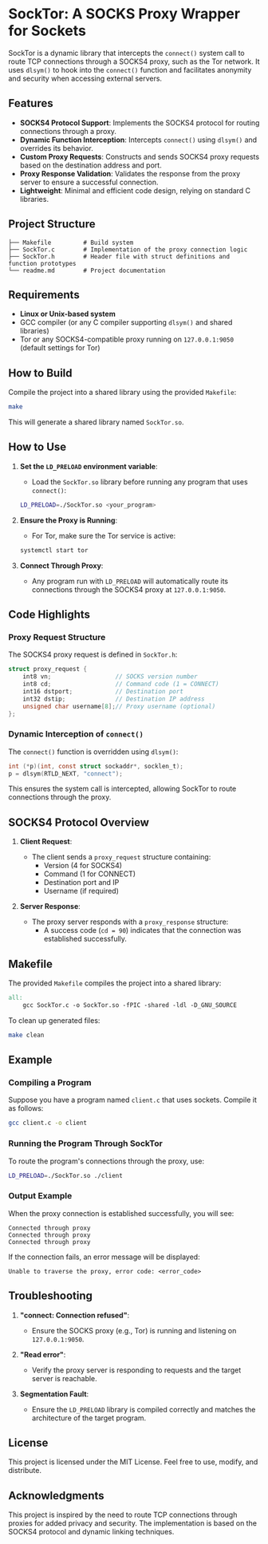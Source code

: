 
# SockTor: A SOCKS Proxy Wrapper for Sockets

SockTor is a dynamic library that intercepts the `connect()` system call to route TCP connections through a SOCKS4 proxy, such as the Tor network. It uses `dlsym()` to hook into the `connect()` function and facilitates anonymity and security when accessing external servers.

## Features

- **SOCKS4 Protocol Support**: Implements the SOCKS4 protocol for routing connections through a proxy.
- **Dynamic Function Interception**: Intercepts `connect()` using `dlsym()` and overrides its behavior.
- **Custom Proxy Requests**: Constructs and sends SOCKS4 proxy requests based on the destination address and port.
- **Proxy Response Validation**: Validates the response from the proxy server to ensure a successful connection.
- **Lightweight**: Minimal and efficient code design, relying on standard C libraries.

## Project Structure

```
├── Makefile         # Build system
├── SockTor.c        # Implementation of the proxy connection logic
├── SockTor.h        # Header file with struct definitions and function prototypes
└── readme.md        # Project documentation
```

## Requirements

- **Linux or Unix-based system**
- GCC compiler (or any C compiler supporting `dlsym()` and shared libraries)
- Tor or any SOCKS4-compatible proxy running on `127.0.0.1:9050` (default settings for Tor)

## How to Build

Compile the project into a shared library using the provided `Makefile`:

```bash
make
```

This will generate a shared library named `SockTor.so`.

## How to Use

1. **Set the `LD_PRELOAD` environment variable**:
   - Load the `SockTor.so` library before running any program that uses `connect()`:
   ```bash
   LD_PRELOAD=./SockTor.so <your_program>
   ```

2. **Ensure the Proxy is Running**:
   - For Tor, make sure the Tor service is active:
   ```bash
   systemctl start tor
   ```

3. **Connect Through Proxy**:
   - Any program run with `LD_PRELOAD` will automatically route its connections through the SOCKS4 proxy at `127.0.0.1:9050`.

## Code Highlights

### Proxy Request Structure

The SOCKS4 proxy request is defined in `SockTor.h`:

```c
struct proxy_request {
    int8 vn;                  // SOCKS version number
    int8 cd;                  // Command code (1 = CONNECT)
    int16 dstport;            // Destination port
    int32 dstip;              // Destination IP address
    unsigned char username[8];// Proxy username (optional)
};
```

### Dynamic Interception of `connect()`

The `connect()` function is overridden using `dlsym()`:

```c
int (*p)(int, const struct sockaddr*, socklen_t);
p = dlsym(RTLD_NEXT, "connect");
```

This ensures the system call is intercepted, allowing SockTor to route connections through the proxy.

## SOCKS4 Protocol Overview

1. **Client Request**:
   - The client sends a `proxy_request` structure containing:
     - Version (4 for SOCKS4)
     - Command (1 for CONNECT)
     - Destination port and IP
     - Username (if required)

2. **Server Response**:
   - The proxy server responds with a `proxy_response` structure:
     - A success code (`cd = 90`) indicates that the connection was established successfully.

## Makefile

The provided `Makefile` compiles the project into a shared library:

```makefile
all:
	gcc SockTor.c -o SockTor.so -fPIC -shared -ldl -D_GNU_SOURCE
```

To clean up generated files:

```bash
make clean
```

## Example

### Compiling a Program

Suppose you have a program named `client.c` that uses sockets. Compile it as follows:

```bash
gcc client.c -o client
```

### Running the Program Through SockTor

To route the program's connections through the proxy, use:

```bash
LD_PRELOAD=./SockTor.so ./client
```

### Output Example

When the proxy connection is established successfully, you will see:

```
Connected through proxy
Connected through proxy
Connected through proxy
```

If the connection fails, an error message will be displayed:

```
Unable to traverse the proxy, error code: <error_code>
```

## Troubleshooting

1. **"connect: Connection refused"**:
   - Ensure the SOCKS proxy (e.g., Tor) is running and listening on `127.0.0.1:9050`.

2. **"Read error"**:
   - Verify the proxy server is responding to requests and the target server is reachable.

3. **Segmentation Fault**:
   - Ensure the `LD_PRELOAD` library is compiled correctly and matches the architecture of the target program.

## License

This project is licensed under the MIT License. Feel free to use, modify, and distribute.

## Acknowledgments

This project is inspired by the need to route TCP connections through proxies for added privacy and security. The implementation is based on the SOCKS4 protocol and dynamic linking techniques.